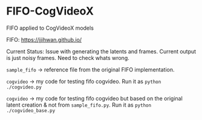 # FIFO-CogVideoX
FIFO applied to CogVideoX models

FIFO: https://jjihwan.github.io/

Current Status: Issue with generating the latents and frames. Current output is just noisy frames. Need to check whats wrong.

`sample_fifo` -> reference file from the original FIFO implementation.

`cogvideo` -> my code for testing fifo cogvideo. Run it as `python ./cogvideo.py`

`cogvideo` -> my code for testing fifo cogvideo but based on the original latent creation & not from `sample_fifo.py`. Run it as `python ./cogvideo_base.py`
